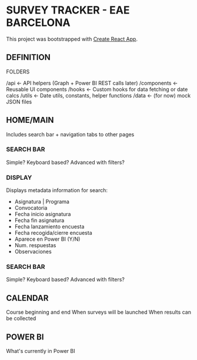 # SURVEY TRACKER - EAE BARCELONA

This project was bootstrapped with [Create React App](https://github.com/facebook/create-react-app).

## DEFINITION

FOLDERS

/api         ← API helpers (Graph + Power BI REST calls later)
/components  ← Reusable UI components
/hooks       ← Custom hooks for data fetching or date calcs
/utils       ← Date utils, constants, helper functions
/data        ← (for now) mock JSON files



## HOME/MAIN 
Includes search bar + navigation tabs to other pages

### SEARCH BAR 
Simple? Keyboard based? Advanced with filters? 

### DISPLAY

Displays metadata information for search: 

- Asignatura | Programa
- Convocatoria
- Fecha inicio asignatura
- Fecha fin asignatura 
- Fecha lanzamiento encuesta
- Fecha recogida/cierre encuesta
- Aparece en Power BI (Y/N)
- Num. respuestas
- Observaciones

### SEARCH BAR 
Simple? Keyboard based? Advanced with filters? 

## CALENDAR
Course beginning and end
When surveys will be launched
When results can be collected

## POWER BI
What's currently in Power BI 
